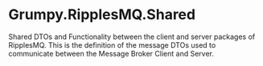 # Grumpy.RipplesMQ.Shared
Shared DTOs and Functionality between the client and server packages of RipplesMQ.
This is the definition of the message DTOs used to communicate between the Message Broker Client and Server.
